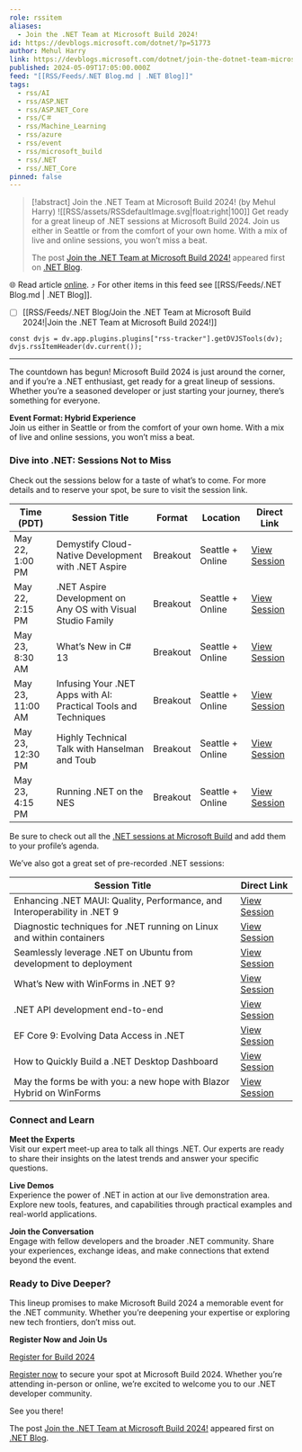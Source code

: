 ```yaml
---
role: rssitem
aliases:
  - Join the .NET Team at Microsoft Build 2024!
id: https://devblogs.microsoft.com/dotnet/?p=51773
author: Mehul Harry
link: https://devblogs.microsoft.com/dotnet/join-the-dotnet-team-microsoft-build-2024/
published: 2024-05-09T17:05:00.000Z
feed: "[[RSS/Feeds/․NET Blog.md | ․NET Blog]]"
tags:
  - rss/AI
  - rss/ASP۔NET
  - rss/ASP۔NET_Core
  - rss/C＃
  - rss/Machine_Learning
  - rss/azure
  - rss/event
  - rss/microsoft_build
  - rss/۔NET
  - rss/۔NET_Core
pinned: false
---
```


> [!abstract] Join the .NET Team at Microsoft Build 2024! (by Mehul Harry)
> ![[RSS/assets/RSSdefaultImage.svg|float:right|100]] Get ready for a great lineup of .NET sessions at Microsoft Build 2024. Join us either in Seattle or from the comfort of your own home. With a mix of live and online sessions, you won’t miss a beat.
> 
> The post [Join the .NET Team at Microsoft Build 2024!](https://devblogs.microsoft.com/dotnet/join-the-dotnet-team-microsoft-build-2024/) appeared first on [.NET Blog](https://devblogs.microsoft.com/dotnet).

🌐 Read article [online](https://devblogs.microsoft.com/dotnet/join-the-dotnet-team-microsoft-build-2024/). ⤴ For other items in this feed see [[RSS/Feeds/․NET Blog.md | ․NET Blog]].

- [ ] [[RSS/Feeds/․NET Blog/Join the ․NET Team at Microsoft Build 2024!|Join the ․NET Team at Microsoft Build 2024!]]

~~~dataviewjs
const dvjs = dv.app.plugins.plugins["rss-tracker"].getDVJSTools(dv);
dvjs.rssItemHeader(dv.current());
~~~

- - -

The countdown has begun! Microsoft Build 2024 is just around the corner, and if you’re a .NET enthusiast, get ready for a great lineup of sessions. Whether you’re a seasoned developer or just starting your journey, there’s something for everyone.

**Event Format: Hybrid Experience**  
Join us either in Seattle or from the comfort of your own home. With a mix of live and online sessions, you won’t miss a beat.

### Dive into .NET: Sessions Not to Miss

Check out the sessions below for a taste of what’s to come. For more details and to reserve your spot, be sure to visit the session link.

|Time (PDT)|Session Title|Format|Location|Direct Link|
|---|---|---|---|---|
|May 22, 1:00 PM|Demystify Cloud-Native Development with .NET Aspire|Breakout|Seattle + Online|[View Session](https://build.microsoft.com/sessions/1879189b-070b-4dfa-8c3b-8681e5442863?source=sessions)|
|May 22, 2:15 PM|.NET Aspire Development on Any OS with Visual Studio Family|Breakout|Seattle + Online|[View Session](https://build.microsoft.com/sessions/9b201e14-f060-49ff-8462-91fb35d9c763?source=sessions)|
|May 23, 8:30 AM|What’s New in C# 13|Breakout|Seattle + Online|[View Session](https://build.microsoft.com/sessions/689e5104-72e9-4d02-bb52-77676d1ec5bc?source=sessions)|
|May 23, 11:00 AM|Infusing Your .NET Apps with AI: Practical Tools and Techniques|Breakout|Seattle + Online|[View Session](https://build.microsoft.com/sessions/4bf46250-6959-4df4-957f-b355e723c5c6?source=sessions)|
|May 23, 12:30 PM|Highly Technical Talk with Hanselman and Toub|Breakout|Seattle + Online|[View Session](https://build.microsoft.com/sessions/620e1d0f-666d-46d7-9e42-3ae196c84911?source=sessions)|
|May 23, 4:15 PM|Running .NET on the NES|Breakout|Seattle + Online|[View Session](https://build.microsoft.com/sessions/0a4b8c8c-bd24-4e77-8df9-0b2e1190c453?source=sessions)|

Be sure to check out all the [.NET sessions at Microsoft Build](https://build.microsoft.com/sessions?search=.NET&sortBy=relevance) and add them to your profile’s agenda.

We’ve also got a great set of pre-recorded .NET sessions:

|Session Title|Direct Link|
|---|---|
|Enhancing .NET MAUI: Quality, Performance, and Interoperability in .NET 9|[View Session](https://build.microsoft.com/sessions/e1f72018-2b9c-46fe-9bbb-f788bb0bde77?source=sessions)|
|Diagnostic techniques for .NET running on Linux and within containers|[View Session](https://build.microsoft.com/sessions/eec1dbb9-6493-4e52-b484-596962d20402?source=sessions)|
|Seamlessly leverage .NET on Ubuntu from development to deployment|[View Session](https://build.microsoft.com/sessions/fe58e8ce-6a0d-42d9-911f-9ebfe44d6dad?source=sessions)|
|What’s New with WinForms in .NET 9?|[View Session](https://build.microsoft.com/sessions/b946ccb6-bb6b-4641-acc7-b5fadba2881e?source=sessions)|
|.NET API development end-to-end|[View Session](https://build.microsoft.com/sessions/4a14e5fd-9e5b-45d1-82c9-b98302ea54d6?source=sessions)|
|EF Core 9: Evolving Data Access in .NET|[View Session](https://build.microsoft.com/sessions/4f008f3d-c58a-4806-b6b4-dfb993b32c4f?source=sessions)|
|How to Quickly Build a .NET Desktop Dashboard|[View Session](https://build.microsoft.com/sessions/2e7fbd78-8829-4bea-b097-e9841a154081?source=sessions)|
|May the forms be with you: a new hope with Blazor Hybrid on WinForms|[View Session](https://build.microsoft.com/sessions/e6553928-dbf1-4519-81e7-4a6d262bd40e?source=sessions)|

### Connect and Learn

**Meet the Experts**  
Visit our expert meet-up area to talk all things .NET. Our experts are ready to share their insights on the latest trends and answer your specific questions.

**Live Demos**  
Experience the power of .NET in action at our live demonstration area. Explore new tools, features, and capabilities through practical examples and real-world applications.

**Join the Conversation**  
Engage with fellow developers and the broader .NET community. Share your experiences, exchange ideas, and make connections that extend beyond the event.

### Ready to Dive Deeper?

This lineup promises to make Microsoft Build 2024 a memorable event for the .NET community. Whether you’re deepening your expertise or exploring new tech frontiers, don’t miss out.

**Register Now and Join Us**  

[Register for Build 2024](https://build.microsoft.com/)

[Register now](https://build.microsoft.com/) to secure your spot at Microsoft Build 2024. Whether you’re attending in-person or online, we’re excited to welcome you to our .NET developer community.

See you there!

The post [Join the .NET Team at Microsoft Build 2024!](https://devblogs.microsoft.com/dotnet/join-the-dotnet-team-microsoft-build-2024/) appeared first on [.NET Blog](https://devblogs.microsoft.com/dotnet).
